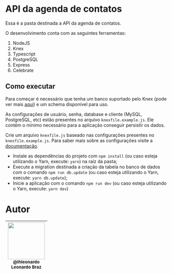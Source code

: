 # API da agenda de contatos

Essa é a pasta destinada a API da agenda de contatos.

O desenvolvimento conta com as seguintes ferramentas:

1. NodeJS
2. Knex
3. Typescript
4. PostgreSQL
5. Express
6. Celebrate

## Como executar

Para começar é necessário que tenha um banco suportado pelo Knex (pode ver mais [aqui](http://knexjs.org/)) e um schema disponível para uso.

As configurações de usuário, senha, database e cliente (MySQL, PostgreSQL, etc) estão presentes no arquivo `knexfile.example.js`. Ele contém o mínimo necessário para a aplicação conseguir persistir os dados.

Crie um arquivo `knexfile.js` baseado nas configurações presentes no `knexfile.example.js`. Para saber mais sobre as configurações visite a [documentação](http://knexjs.org/).

- Instale as dependências do projeto com `npm install` (ou caso esteja utilizando o Yarn, execute: `yarn`) na raíz da pasta;
- Execute a migration destinada a criação da tabela no banco de dados com o comando `npm run db.update` (ou caso esteja utilizando o Yarn, execute: `yarn db.update`);
- Inicie a aplicação com o comando `npm run dev` (ou caso esteja utilizando o Yarn, execute: `yarn dev`)

# Autor

| [<img src="https://avatars0.githubusercontent.com/u/11544276?v=4&s=450" width=115><br><sub>@lhleonardo</sub>](https://github.com/lhleonardo) <br><sub>Leonardo Braz</sub> |
| :-----------------------------------------------------------------------------------------------------------------------------------------------------------------------: |

